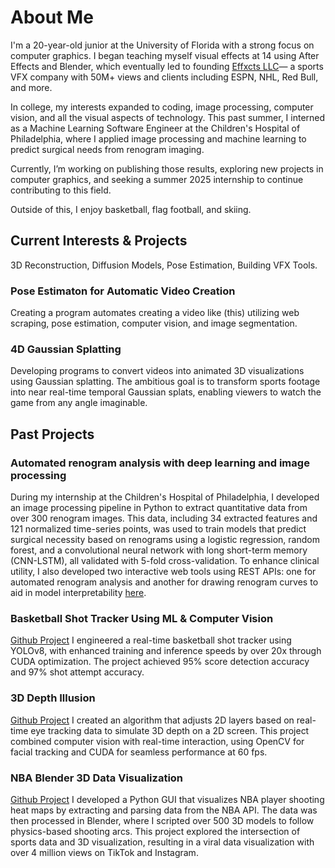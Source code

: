 # About Me

I'm a 20-year-old junior at the University of Florida with a strong focus on computer graphics. I began teaching myself visual effects at 14 using After Effects and Blender, which eventually led to founding [Effxcts LLC](https://www.effxcts.com)— a sports VFX company with 50M+ views and clients including ESPN, NHL, Red Bull, and more.

In college, my interests expanded to coding, image processing, computer vision, and all the visual aspects of technology. This past summer, I interned as a Machine Learning Software Engineer at the Children's Hospital of Philadelphia, where I applied image processing and machine learning to predict surgical needs from renogram imaging.

Currently, I’m working on publishing those results, exploring new projects in computer graphics, and seeking a summer 2025 internship to continue contributing to this field.

Outside of this, I enjoy basketball, flag football, and skiing.

## Current Interests & Projects
3D Reconstruction, Diffusion Models, Pose Estimation, Building VFX Tools.

### Pose Estimaton for Automatic Video Creation
Creating a program automates creating a video like (this) utilizing web scraping, pose estimation, computer vision, and image segmentation.

### 4D Gaussian Splatting
Developing programs to convert videos into animated 3D visualizations using Gaussian splatting. The ambitious goal is to transform sports footage into near real-time temporal Gaussian splats, enabling viewers to watch the game from any angle imaginable.

## Past Projects
### Automated renogram analysis with deep learning and image processing
During my internship at the Children's Hospital of Philadelphia, I developed an image processing pipeline in Python to extract quantitative data from over 300 renogram images. This data, including 34 extracted features and 121 normalized time-series points, was used to train models that predict surgical necessity based on renograms using a logistic regression, random forest, and a convolutional neural network with long short-term memory (CNN-LSTM), all validated with 5-fold cross-validation. To enhance clinical utility, I also developed two interactive web tools using REST APIs: one for automated renogram analysis and another for drawing renogram curves to aid in model interpretability [here](https://renogram-drawing.onrender.com/).


### Basketball Shot Tracker Using ML & Computer Vision
[Github Project](https://github.com/avishah3/AI-Basketball-Shot-Detection-Tracker)
I engineered a real-time basketball shot tracker using YOLOv8, with enhanced training and inference speeds by over 20x through CUDA optimization. The project achieved 95% score detection accuracy and 97% shot attempt accuracy.

### 3D Depth Illusion
[Github Project](https://github.com/avishah3/3D-Screen-Illusion-Using-Webcam)
I created an algorithm that adjusts 2D layers based on real-time eye tracking data to simulate 3D depth on a 2D screen. This project combined computer vision with real-time interaction, using OpenCV for facial tracking and CUDA for seamless performance at 60 fps.

### NBA Blender 3D Data Visualization
[Github Project](https://github.com/avishah3/DSA-final-project)
I developed a Python GUI that visualizes NBA player shooting heat maps by extracting and parsing data from the NBA API. The data was then processed in Blender, where I scripted over 500 3D models to follow physics-based shooting arcs. This project explored the intersection of sports data and 3D visualization, resulting in a viral data visualization with over 4 million views on TikTok and Instagram.
